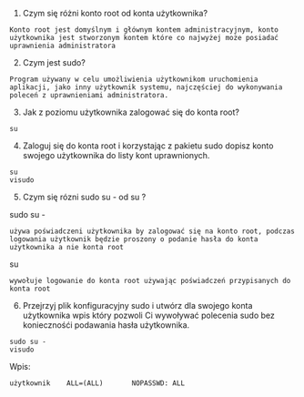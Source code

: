 1. Czym się różni konto root od konta użytkownika?
```
Konto root jest domyślnym i głównym kontem administracyjnym, konto użytkownika jest stworzonym kontem które co najwyżej może posiadać uprawnienia administratora
```

2. Czym jest sudo?
```
Program używany w celu umożliwienia użytkownikom uruchomienia aplikacji, jako inny użytkownik systemu, najczęściej do wykonywania poleceń z uprawnieniami administratora.
```  
   
3. Jak z poziomu użytkownika zalogować się do konta root?
 ```
 su
```  

4. Zaloguj się do konta root i korzystając z pakietu sudo dopisz konto swojego użytkownika do listy kont uprawnionych.
```
su
visudo
```

5. Czym się rózni sudo su - od su ?

sudo su -
```
używa poświadczeni użytkownika by zalogować się na konto root, podczas logowania użytkownik będzie proszony o podanie hasła do konta użytkownika a nie konta root
```

su 
```
wywołuje logowanie do konta root używając poświadczeń przypisanych do konta root
```

6.  Przejrzyj plik konfiguracyjny sudo i utwórz dla swojego konta użytkownika wpis który pozwoli Ci wywoływać polecenia sudo bez koniecznośći podawania hasła użytkownika. 
```
sudo su -
visudo
```

Wpis:
```
użytkownik    ALL=(ALL)       NOPASSWD: ALL
```